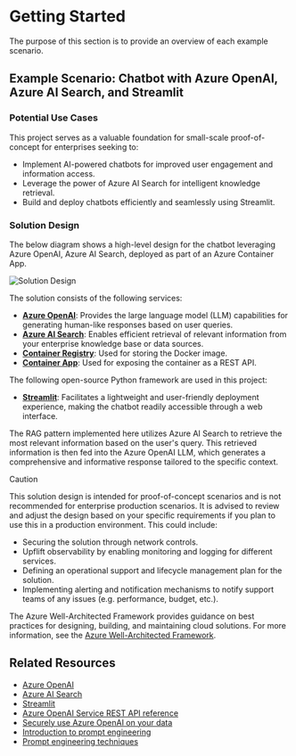 # Getting Started

The purpose of this section is to provide an overview of each example scenario.

## Example Scenario: Chatbot with Azure OpenAI, Azure AI Search, and Streamlit

### Potential Use Cases

This project serves as a valuable foundation for small-scale proof-of-concept for enterprises seeking to:

- Implement AI-powered chatbots for improved user engagement and information access.
- Leverage the power of Azure AI Search for intelligent knowledge retrieval.
- Build and deploy chatbots efficiently and seamlessly using Streamlit.

### Solution Design

The below diagram shows a high-level design for the chatbot leveraging Azure OpenAI, Azure AI Search, deployed as part of an Azure Container App.

![Solution Design](./images/solution-design.png)

The solution consists of the following services:

- **[Azure OpenAI](https://learn.microsoft.com/azure/ai-services/openai/overview)**: Provides the large language model (LLM) capabilities for generating human-like responses based on user queries.
- **[Azure AI Search](https://learn.microsoft.com/azure/search/search-what-is-azure-search)**: Enables efficient retrieval of relevant information from your enterprise knowledge base or data sources.
- **[Container Registry](https://learn.microsoft.com/azure/container-registry/container-registry-intro)**: Used for storing the Docker image.
- **[Container App](https://learn.microsoft.com/azure/container-apps/containers)**: Used for exposing the container as a REST API.

The following open-source Python framework are used in this project:

- **[Streamlit](https://streamlit.io/)**: Facilitates a lightweight and user-friendly deployment experience, making the chatbot readily accessible through a web interface.

The RAG pattern implemented here utilizes Azure AI Search to retrieve the most relevant information based on the user's query. This retrieved information is then fed into the Azure OpenAI LLM, which generates a comprehensive and informative response tailored to the specific context.

> [!CAUTION]
> This solution design is intended for proof-of-concept scenarios and is not recommended for enterprise production scenarios. It is advised to review and adjust the design based on your specific requirements if you plan to use this in a production environment. This could include:
>
> - Securing the solution through network controls.
> - Upflift observability by enabling monitoring and logging for different services.
> - Defining an operational support and lifecycle management plan for the solution.
> - Implementing alerting and notification mechanisms to notify support teams of any issues (e.g. performance, budget, etc.).
>
> The Azure Well-Architected Framework provides guidance on best practices for designing, building, and maintaining cloud solutions. For more information, see the [Azure Well-Architected Framework](https://learn.microsoft.com/azure/well-architected/what-is-well-architected-framework).

## Related Resources

- [Azure OpenAI](https://learn.microsoft.com/azure/ai-services/openai/)
- [Azure AI Search](https://learn.microsoft.com/azure/search/)
- [Streamlit](https://streamlit.io/)
- [Azure OpenAI Service REST API reference](https://learn.microsoft.com/azure/ai-services/openai/reference)
- [Securely use Azure OpenAI on your data](https://learn.microsoft.com/azure/ai-services/openai/how-to/use-your-data-securely)
- [Introduction to prompt engineering](https://learn.microsoft.com/azure/ai-services/openai/concepts/prompt-engineering)
- [Prompt engineering techniques](https://learn.microsoft.com/azure/ai-services/openai/concepts/advanced-prompt-engineering?pivots=programming-language-chat-completions)
